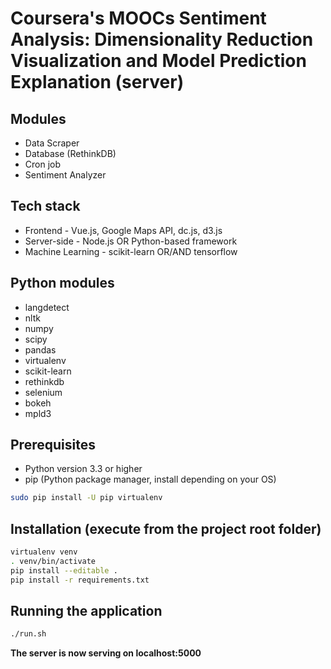 Coursera's MOOCs Sentiment Analysis: Dimensionality Reduction Visualization and Model Prediction Explanation (server)
=====================================================================================================================

## Modules
* Data Scraper
* Database (RethinkDB)
* Cron job
* Sentiment Analyzer

## Tech stack
* Frontend - Vue.js, Google Maps API, dc.js, d3.js
* Server-side - Node.js OR Python-based framework
* Machine Learning - scikit-learn OR/AND tensorflow

## Python modules
* langdetect
* nltk
* numpy
* scipy
* pandas
* virtualenv
* scikit-learn
* rethinkdb
* selenium
* bokeh
* mpld3

## Prerequisites
* Python version 3.3 or higher
* pip (Python package manager, install depending on your OS)
``` bash
sudo pip install -U pip virtualenv
```

## Installation (execute from the project root folder)
``` bash
virtualenv venv
. venv/bin/activate
pip install --editable .
pip install -r requirements.txt
```

## Running the application
``` bash
./run.sh
```

**The server is now serving on localhost:5000**
